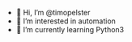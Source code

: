 - 👋 Hi, I’m @timopelster
- 👀 I’m interested in automation
- 🌱 I’m currently learning Python3

<!---
timopelster/timopelster is a ✨ special ✨ repository because its `README.md` (this file) appears on your GitHub profile.
You can click the Preview link to take a look at your changes.
--->
